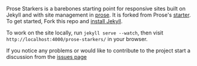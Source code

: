 Prose Starkers is a barebones starting point for responsive sites built on Jekyll and with
site management in [prose](http://prose.io). It is forked from Prose's [starter](https://github.com/prose/starter). To get started, Fork this repo and [install Jekyll](http://jekyllrb.com/docs/installation).

To work on the site locally, run `jekyll serve --watch`, then visit `http://localhost:4000/prose-starkers/` in your browser.

If you notice any problems or would like to contribute to the project start a discussion from the [issues page](https://github.com/prose/starter/issues)

